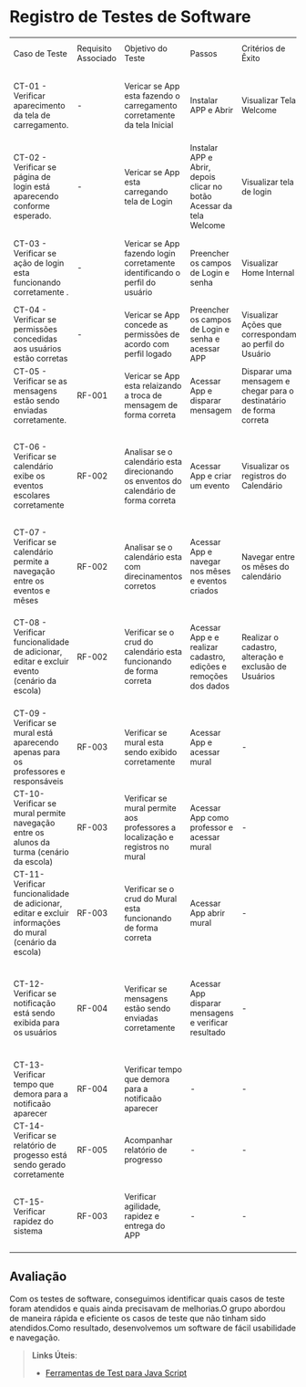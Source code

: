 # Registro de Testes de Software

| | | | | | | | |
|-|-|-|-|-|-|-|-|
|Caso de Teste|Requisito Associado|Objetivo do Teste|Passos|Critérios de Êxito|Resultado Obtido|Cenários de testes|Imagem de Registro
|CT-01 - Verificar aparecimento da tela de carregamento.| - | Vericar se App esta fazendo o carregamento corretamente da tela Inicial| Instalar APP e Abrir| Visualizar Tela Welcome | Sucesso | Intalar e Abrir APP |  ![likert](/docs/img/Welcome.jpeg) |
|CT-02 - Verificar se página de login está aparecendo conforme esperado.| - | Vericar se App esta carregando tela de Login|Instalar APP e Abrir, depois clicar no botão Acessar da tela Welcome|  Visualizar tela de login  | Sucesso | Instalar APP e Abrir, depois clicar no botão Acessar da tela Welcome |  ![likert](/docs/img/loginteste.jpeg) |
|CT-03 - Verificar se ação de login esta funcionando corretamente .| - | Vericar se App fazendo login corretamente identificando o perfil do usuário| Preencher os campos de Login e senha| Visualizar Home Internal | Sucesso | Acessar com perfis, ADM Escola, responsáveis e Professores | ![likert](/docs/img/homeinternalteste.jpeg)|
|CT-04 - Verificar se permissões concedidas aos usuários estão corretas| - | Vericar se App concede as permissões de acordo com perfil logado| Preencher os campos de Login e senha e acessar APP| Visualizar Ações que correspondam ao perfil do Usuário | Concluindo Desenvolvimento | Acessar com perfis, ADM Escola, responsáveis e Professores  | - |
|CT-05 - Verificar se as mensagens estão sendo enviadas corretamente. | RF-001 | Vericar se App esta relaizando a troca de mensagem de forma correta| Acessar App e disparar mensagem| Disparar uma mensagem e chegar para o destinatário de forma correta |  Concluindo Desenvolvimento | Disparar mensagens com os perfis ADM Escola, responsáveis e Professores | - |
|CT-06 - Verificar se calendário exibe os eventos escolares corretamente | RF-002 | Analisar se o calendário esta direcionando os enventos do calendário de forma correta| Acessar App e criar um evento| Visualizar os registros do Calendário | Concluindo Desenvolvimento | Os enventos serão disparados pelo Adm Escola ou Professores, acessar como Responsável e verificar o calendário | - |
|CT-07 - Verificar se calendário permite a navegação entre os eventos e mêses | RF-002 | Analisar se o calendário esta com direcinamentos corretos| Acessar App e navegar nos mêses e eventos criados|Navegar entre os mêses do calendário | Concluindo Desenvolvimento| Acessar como Responsável e verificar a navegação | - |
|CT-08 - Verificar funcionalidade de adicionar, editar e excluir evento (cenário da escola) | RF-002 | Verificar se o crud do calendário esta funcionando de forma correta| Acessar App e e realizar cadastro, edições e remoções dos dados| Realizar o cadastro, alteração e exclusão de Usuários | Sucesso | Acessar como Adm, ir para Opção Cadastrar usuário e realizar o registro, depois Editar ou Tentar fazer uma exclusão | - |
|CT-09 - Verificar se mural está aparecendo apenas para os professores e responsáveis | RF-003 | Verificar se mural esta sendo exibido corretamente| Acessar App e acessar mural| - | Concluindo Desenvolvimento | Acessar como Professor e Responsável para testar as funcionalidades do mural | - |
|CT-10- Verificar se mural permite navegação entre os alunos da turma (cenário da escola) |  RF-003 | Verificar se mural permite aos professores a localização e registros no mural| Acessar App como professor e acessar mural| - | Concluindo Desenvolvimento | Acessar como professor e abrir mural | - |
|CT-11- Verificar funcionalidade de adicionar, editar e excluir informações do mural (cenário da escola) | RF-003 | Verificar se o crud do Mural esta funcionando de forma correta| Acessar App abrir mural| - | Concluindo Desenvolvimento | Professor poder realizar Adição, remoção e edição dos registros do mural | - |
|CT-12- Verificar se notificação está sendo exibida para os usuários | RF-004 | Verificar se mensagens estão sendo enviadas corretamente| Acessar App disparar mensagens e verificar resultado| - | Concluindo Desenvolvimento | Disparar mensagem para um usuário específico e verificar resultado, todos os perfis podem enviar mensagens | - |
|CT-13- Verificar tempo que demora para a notificaão aparecer | RF-004 | Verificar tempo que demora para a notificaão aparecer| - | - | Concluindo Desenvolvimento| Enviar notificação | - |
|CT-14- Verificar se relatório de progesso está sendo gerado corretamente | RF-005 |Acompanhar relatório de progresso| - | - | Concluindo Desenvolvimento | - | - |
|CT-15- Verificar rapidez do sistema  | RF-003 |Verificar agilidade, rapidez e entrega do APP| - | - | Concluindo Desenvolvimento | Analisar desempenho do App, navegação, troca de tela, tempo de resposta | - |

## Avaliação

Com os testes de software, conseguimos identificar quais casos de teste foram atendidos e quais ainda precisavam de melhorias.O grupo abordou de maneira rápida e eficiente os casos de teste que não tinham sido atendidos.Como resultado, desenvolvemos um software de fácil usabilidade e navegação.

> **Links Úteis**:
> - [Ferramentas de Test para Java Script](https://geekflare.com/javascript-unit-testing/)
